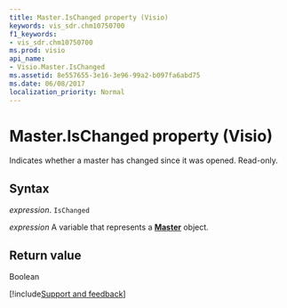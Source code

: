 ```yaml
---
title: Master.IsChanged property (Visio)
keywords: vis_sdr.chm10750700
f1_keywords:
- vis_sdr.chm10750700
ms.prod: visio
api_name:
- Visio.Master.IsChanged
ms.assetid: 8e557655-3e16-3e96-99a2-b097fa6abd75
ms.date: 06/08/2017
localization_priority: Normal
---
```



# Master.IsChanged property (Visio)

Indicates whether a master has changed since it was opened. Read-only.


## Syntax

_expression_. `IsChanged`

_expression_ A variable that represents a **[Master](Visio.Master.md)** object.


## Return value

Boolean

[!include[Support and feedback](~/includes/feedback-boilerplate.md)]